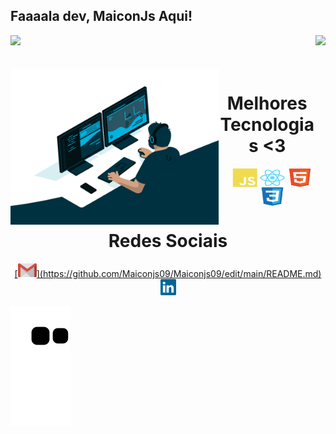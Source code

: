 ## Faaaala dev, MaiconJs Aqui!

<div>
  
  <img  height="180em" src="https://github-readme-stats.vercel.app/api?username=Maiconjs09&show_icons=true&theme=great-gatsby&include_all_commits=true&count_private=true"/>
  <img align="right" height="180em" src="https://github-readme-stats.vercel.app/api/top-langs/?username=Maiconjs09&layout=compact&langs_count=16&theme=great-gatsby"/>
</div>
<br>

<div  align="center"> 
  <div style="display: inline_block"><br>
    <img align="left" height="250" alt="coding-time" src="code.gif">
    <h1 align="center">Melhores Tecnologias <3</h1>
    <img align="center" height="30" width="40" alt="js-icon"  src="https://raw.githubusercontent.com/devicons/devicon/master/icons/javascript/javascript-plain.svg">
    <img align="center" height="30" width="40" alt="react-icon" src="https://raw.githubusercontent.com/devicons/devicon/master/icons/react/react-original.svg">
    <img align="center" height="30" width="40" alt="html-icon" src="https://raw.githubusercontent.com/devicons/devicon/master/icons/html5/html5-original.svg">
    <img align="center" height="30" width="40" alt="css-icon" src="https://raw.githubusercontent.com/devicons/devicon/master/icons/css3/css3-original.svg">
   </div>
    
  
  <h1 align="center">Redes Sociais</h1>
    <a href = "mailto: maiconjsdev@gmail.com">
      [<img width="30" src="gmail.svg">](https://github.com/Maiconjs09/Maiconjs09/edit/main/README.md)
    </a>
    <a href = "www.linkedin.com/in/maiconjs09">
      <img width="25" src="linkedin.svg">
    </a>
</div>
  
![Snake animation](https://github.com/Maiconjs09/Maiconjs09/blob/output/github-contribution-grid-snake.svg)

